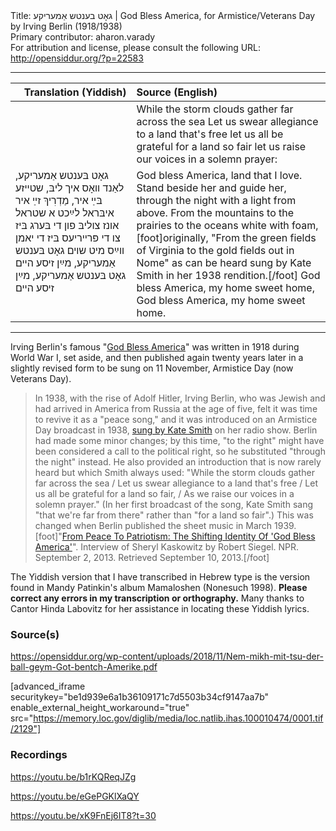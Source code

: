 <html>
<head></head>
<body>
Title: גאָט בענטש אַמעריקע | God Bless America, for Armistice/Veterans Day by Irving Berlin (1918/1938)<br />
Primary contributor: aharon.varady<br />
For attribution and license, please consult the following URL: <a href="http://opensiddur.org/?p=22583">http://opensiddur.org/?p=22583</a>
<p />
<hr />

<table style="margin-left: auto;margin-right: auto;" class="draggable">
<thead><tr><th id="x" style="text-align: right;">Translation (Yiddish)</th><th style="text-align: left;">Source (English)</th></tr></thead>
<tbody>
<tr><td style="vertical-align:top;">
<div class="liturgy"><span lang="he">

</span></div></td>
 
<td style="vertical-align:top;">
<div class="english">
<span class="instruction">While the storm clouds gather far across the sea
Let us swear allegiance to a land that's free
let us all be grateful for a land so fair
let us raise our voices in a solemn prayer:</span>
</div></td></tr>


<tr><td style="vertical-align:top;">
<div class="yiddish"><span lang="yi">
גאָט בּענטש אַמעריקע, 
לאַנד װאָס איך ליבּ, 
שטײזע בּײַ איר, 
מַדְרִיךְ זײַ איר
איבּראל לײַכט א שטראל אונז צוליבּ
פון די בּערג בּיז
צו די פּרײריעס
בּיז די יאמן װײַס מיט שױם
גאָט בּענטש אַמעריקע,
מײַן זיסע הײם
גאָט בּענטש אַמעריקע,
מײַן זיסע הײם
</span></div></td>
 
<td style="vertical-align:top;">
<div class="english">
God bless America, 
land that I love.
Stand beside her 
and guide her,
through the night with a light from above.
From the mountains
to the prairies
to the oceans white with foam,[foot]originally, "From the green fields of Virginia to the gold fields out in Nome" as can be heard sung by Kate Smith in her 1938 rendition.[/foot]
God bless America, 
my home sweet home,
God bless America,
my home sweet home.
</div></td></tr>
</tbody></table>

<hr />

Irving Berlin's famous "<a href="https://en.wikipedia.org/wiki/God_Bless_America">God Bless America</a>" was written in 1918 during World War I, set aside, and then published again twenty years later in a slightly revised form to be sung on 11 November, Armistice Day (now Veterans Day). 

<blockquote>In 1938, with the rise of Adolf Hitler, Irving Berlin, who was Jewish and had arrived in America from Russia at the age of five, felt it was time to revive it as a "peace song," and it was introduced on an Armistice Day broadcast in 1938, <a href="https://katesmith.org/gba.html">sung by Kate Smith</a> on her radio show. Berlin had made some minor changes; by this time, "to the right" might have been considered a call to the political right, so he substituted "through the night" instead. He also provided an introduction that is now rarely heard but which Smith always used: "While the storm clouds gather far across the sea / Let us swear allegiance to a land that's free / Let us all be grateful for a land so fair, / As we raise our voices in a solemn prayer." (In her first broadcast of the song, Kate Smith sang "that we're far from there" rather than "for a land so fair".) This was changed when Berlin published the sheet music in March 1939.[foot]"<a href="https://www.npr.org/2013/09/02/216877219/from-peace-to-patriotism-the-shifting-identity-of-god-bless-america">From Peace To Patriotism: The Shifting Identity Of 'God Bless America'</a>". Interview of Sheryl Kaskowitz by Robert Siegel. NPR. September 2, 2013. Retrieved September 10, 2013.[/foot]</blockquote>

The Yiddish version that I have transcribed in Hebrew type is the version found in Mandy Patinkin's album Mamaloshen (Nonesuch 1998). <strong>Please correct any errors in my transcription or orthography.</strong> Many thanks to Cantor Hinda Labovitz for her assistance in locating these Yiddish lyrics.

<h3>Source(s)</h3>

https://opensiddur.org/wp-content/uploads/2018/11/Nem-mikh-mit-tsu-der-ball-geym-Got-bentch-Amerike.pdf

[advanced_iframe securitykey="be1d939e6a1b36109171c7d5503b34cf9147aa7b" enable_external_height_workaround="true" src="https://memory.loc.gov/diglib/media/loc.natlib.ihas.100010474/0001.tif/2129"]

<h3>Recordings</h3>

https://youtu.be/b1rKQReqJZg

https://youtu.be/eGePGKlXaQY

https://youtu.be/xK9FnEj6IT8?t=30

&nbsp;


</body>
</html>